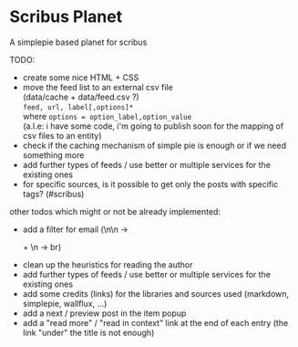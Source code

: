 # Scribus Planet

A simplepie based planet for scribus

TODO:

- create some nice HTML + CSS
- move the feed list to an external csv file  
  (data/cache + data/feed.csv ?)  
  `feed, url, label[,options]*`  
  where `options = option_label,option_value`  
  (a.l.e: i have some code, i'm going to publish soon for the mapping of csv files to an entity)
- check if the caching mechanism of simple pie is enough or if we need something more
- add further types of feeds / use better or multiple services for the existing ones
- for specific sources, is it possible to get only the posts with specific tags? (#scribus)

other todos which might or not be already implemented:

- add a filter for email (\n\n -> </p><p> + \n -> br)
- clean up the heuristics for reading the author
- add further types of feeds / use better or multiple services for the existing ones
- add some credits (links) for the libraries and sources used (markdown, simplepie, wallflux, ...)
- add a next / preview post in the item popup
- add a "read more" / "read in context" link at the end of each entry (the link "under" the title is not enough)
